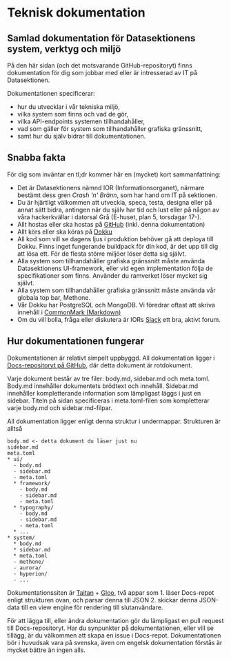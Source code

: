# Teknisk dokumentation

## Samlad dokumentation för Datasektionens system, verktyg och miljö
På den här sidan (och det motsvarande GitHub-repositoryt) finns dokumentation för dig som jobbar med eller är intresserad av IT på Datasektionen.

Dokumentationen specificerar:

* hur du utvecklar i vår tekniska miljö,
* vilka system som finns och vad de gör,
* vilka API-endpoints systemen tillhandahåller,
* vad som gäller för system som tillhandahåller grafiska gränssnitt,
* samt hur du själv bidrar till dokumentationen.

## Snabba fakta
För dig som inväntar en tl;dr kommer här en (mycket) kort sammanfattning:

* Det är Datasektionens nämnd IOR (Informationsorganet), närmare bestämt dess gren *Crash 'n' Bränn*, som har hand om IT på sektionen.
* Du är hjärtligt välkommen att utveckla, speca, testa, designa eller på annat sätt bidra, antingen när du själv har tid och lust eller på någon av våra hackerkvällar i datorsal Grå (E-huset, plan 5, torsdagar 17-).
* Allt hostas eller ska hostas på [GitHub](https://github.com/datasektionen) (inkl. denna dokumentation)
* Allt körs eller ska köras på [Dokku](http://dokku.viewdocs.io/dokku/)
* All kod som vill se dagens ljus i produktion behöver gå att deploya till Dokku. Finns inget fungerande buildpack för din kod, är det upp till dig att lösa ett. För de flesta större miljöer löser detta sig självt.
* Alla system som tillhandahåller grafiska gränssnitt måste använda Datasektionens UI-framework, eller vid egen implementation följa de specifikationer som finns. Använder du ramverket löser mycket sig självt.
* Alla system som tillhandahåller grafiska gränssnitt måste använda vår globala top bar, Methone.
* Vår Dokku har PostgreSQL och MongoDB. Vi föredrar oftast att skriva innehåll i [CommonMark (Markdown)](http://commonmark.org/)
* Om du vill bolla, fråga eller diskutera är IORs [Slack](https://ior.slack.com) ett bra, aktivt forum.

## Hur dokumentationen fungerar
Dokumentationen är relativt simpelt uppbyggd. All dokumentation ligger i [Docs-repositoryt på GitHub](https://github.com/datasektionen/Docs), där detta dokument är rotdokument.

Varje dokument består av tre filer: body.md, sidebar.md och meta.toml. Body.md innehåller dokumentets brödtext och innehåll. Sidebar.md innehåller kompletterande information som lämpligast läggs i just en sidebar. Titeln på sidan specificeras i meta.toml-filen som kompletterar varje body.md och sidebar.md-filpar.

All dokumentation ligger enligt denna struktur i undermappar. Strukturen är alltså

	body.md <- detta dokument du läser just nu
	sidebar.md
	meta.toml
	* ui/
	  - body.md
	  - sidebar.md
	  - meta.toml
	  * framework/
	  	- body.md
	  	- sidebar.md
	  	- meta.toml
	  * typography/
	  	- body.md
	  	- sidebar.md
	  	- meta.toml
	  * ...
	* system/
	  * body.md
	  * sidebar.md
	  * meta.toml
	  - methone/
	  - aurora/
	  - hyperion/
	  - ...
 
Dokumentationssiten är [Taitan](https://github.com/datasektionen/taitan) + [Gloo](https://github.com/datasektionen/gloo), två appar som 1. läser Docs-repot enligt strukturen ovan, och parsar denna till JSON 2. skickar denna JSON-data till en view engine för rendering till slutanvändare.

För att lägga till, eller ändra dokumentation gör du lämpligast en pull request till Docs-repositoryt. Har du synpunkter på dokumentationen, eller vill se tillägg, är du välkommen att skapa en issue i Docs-repot. Dokumentationen bör i huvudsak vara på svenska, även om engelsk dokumentation förstås är mycket bättre än ingen alls.
